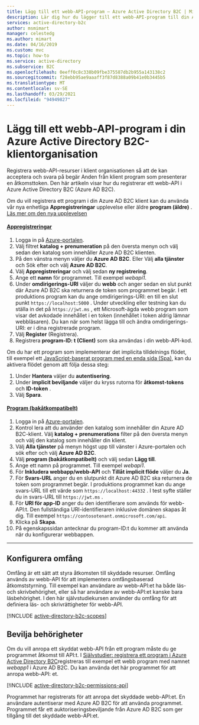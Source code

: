 ```yaml
---
title: Lägg till ett webb-API-program – Azure Active Directory B2C | Microsoft Docs
description: Lär dig hur du lägger till ett webb-API-program till din Active Directory B2C-klient.
services: active-directory-b2c
author: msmimart
manager: celestedg
ms.author: mimart
ms.date: 04/16/2019
ms.custom: mvc
ms.topic: how-to
ms.service: active-directory
ms.subservice: B2C
ms.openlocfilehash: 0eeff0c8c338b09fbe375587db2b955a143138c2
ms.sourcegitcommit: f28ebb95ae9aaaff3f87d8388a09b41e0b3445b5
ms.translationtype: MT
ms.contentlocale: sv-SE
ms.lasthandoff: 03/29/2021
ms.locfileid: "94949827"
---
```

# <a name="add-a-web-api-application-to-your-azure-active-directory-b2c-tenant"></a>Lägg till ett webb-API-program i din Azure Active Directory B2C-klientorganisation

 Registrera webb-API-resurser i klient organisationen så att de kan acceptera och svara på begär Anden från klient program som presenterar en åtkomsttoken. Den här artikeln visar hur du registrerar ett webb-API i Azure Active Directory B2C (Azure AD B2C).

Om du vill registrera ett program i din Azure AD B2C klient kan du använda vår nya enhetliga **Appregistreringar** upplevelse eller äldre  **program (äldre)** . [Läs mer om den nya upplevelsen](./app-registrations-training-guide.md)

#### <a name="app-registrations"></a>[Appregistreringar](#tab/app-reg-ga/)

1. Logga in på [Azure-portalen](https://portal.azure.com).
1. Välj filtret **katalog + prenumeration** på den översta menyn och välj sedan den katalog som innehåller Azure AD B2C klienten.
1. På den vänstra menyn väljer du **Azure AD B2C**. Eller Välj **alla tjänster** och Sök efter och välj **Azure AD B2C**.
1. Välj **Appregistreringar** och välj sedan **ny registrering**.
1. Ange ett **namn** för programmet. Till exempel *webapi1*.
1. Under **omdirigerings-URI** väljer du **webb** och anger sedan en slut punkt där Azure AD B2C ska returnera de token som programmet begär. I ett produktions program kan du ange omdirigerings-URI: en till en slut punkt `https://localhost:5000` . Under utveckling eller testning kan du ställa in det på `https://jwt.ms` , ett Microsoft-ägda webb program som visar det avkodade innehållet i en token (innehållet i token aldrig lämnar webbläsaren). Du kan när som helst lägga till och ändra omdirigerings-URI: er i dina registrerade program.
1. Välj **Register** (Registrera).
1. Registrera **program-ID: t (Client)** som ska användas i din webb-API-kod.

Om du har ett program som implementerar det implicita tilldelnings flödet, till exempel ett [JavaScript-baserat program med en enda sida (Spa)](tutorial-register-spa.md), kan du aktivera flödet genom att följa dessa steg:

1. Under **Hantera** väljer du **autentisering**.
1. Under **implicit beviljande** väljer du kryss rutorna för **åtkomst-tokens** och **ID-token** .
1. Välj **Spara**.

#### <a name="applications-legacy"></a>[Program (bakåtkompatibelt)](#tab/applications-legacy/)

1. Logga in på [Azure-portalen](https://portal.azure.com).
2. Kontrol lera att du använder den katalog som innehåller din Azure AD B2C-klient. Välj **katalog + prenumerations** filter på den översta menyn och välj den katalog som innehåller din klient.
3. Välj **Alla tjänster** på menyn högst upp till vänster i Azure-portalen och sök efter och välj **Azure AD B2C**.
4. Välj **program (bakåtkompatibelt)** och välj sedan **Lägg till**.
5. Ange ett namn på programmet. Till exempel *webapi1*.
6. För **Inkludera webbapp/webb-API** och **Tillåt implicit flöde** väljer du **Ja**.
7. För **Svars-URL** anger du en slutpunkt dit Azure AD B2C ska returnera de token som programmet begär. I produktions programmet kan du ange svars-URL till ett värde som `https://localhost:44332` . I test syfte ställer du in svars-URL till `https://jwt.ms` .
8. För **URI för app-ID** anger du den identifierare som används för webb-API:t. Den fullständiga URI-identifieraren inklusive domänen skapas åt dig. Till exempel `https://contosotenant.onmicrosoft.com/api`.
9. Klicka på **Skapa**.
10. På egenskapssidan antecknar du program-ID:t du kommer att använda när du konfigurerar webbappen.

* * *

## <a name="configure-scopes"></a>Konfigurera omfång

Omfång är ett sätt att styra åtkomsten till skyddade resurser. Omfång används av webb-API för att implementera omfångsbaserad åtkomststyrning. Till exempel kan användare av webb-API:et ha både läs- och skrivbehörighet, eller så har användare av webb-API:et kanske bara läsbehörighet. I den här självstudiekursen använder du omfång för att definiera läs- och skrivrättigheter för webb-API.

[!INCLUDE [active-directory-b2c-scopes](../../includes/active-directory-b2c-scopes.md)]

## <a name="grant-permissions"></a>Bevilja behörigheter

Om du vill anropa ett skyddat webb-API från ett program måste du ge programmet åtkomst till API:t. I [Självstudier: registrera ett program i Azure Active Directory B2C](tutorial-register-applications.md)registreras till exempel ett webb program med namnet *webapp1* i Azure AD B2C. Du kan använda det här programmet för att anropa webb-API: et.

[!INCLUDE [active-directory-b2c-permissions-api](../../includes/active-directory-b2c-permissions-api.md)]

Programmet har registrerats för att anropa det skyddade webb-API:et. En användare autentiserar med Azure AD B2C för att använda programmet. Programmet får ett auktoriseringsbeviljande från Azure AD B2C som ger tillgång till det skyddade webb-API:et.